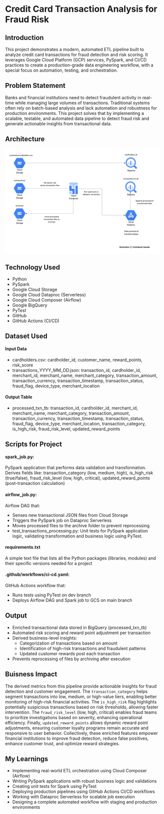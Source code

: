 # Credit Card Transaction Analysis for Fraud Risk

## Introduction
This project demonstrates a modern, automated ETL pipeline built to analyze credit card transactions for fraud detection and risk scoring. It leverages Google Cloud Platform (GCP) services, PySpark, and CI/CD practices to create a production-grade data engineering workflow, with a special focus on automation, testing, and orchestration.

## Problem Statement
Banks and financial institutions need to detect fraudulent activity in real-time while managing large volumes of transactions. Traditional systems often rely on batch-based analysis and lack automation and robustness for production environments. This project solves that by implementing a scalable, testable, and automated data pipeline to detect fraud risk and generate actionable insights from transactional data.

## Architecture
![Project Architecture](Credit_Card_Transactional_Analysis_For_Fraud_Risk.png)

## Technology Used
- Python
- PySpark
- Google Cloud Storage
- Google Cloud Dataproc (Serverless)
- Google Cloud Composer (Airflow)
- Google BigQuery
- PyTest
- GitHub
- GitHub Actions (CI/CD)

## Dataset Used
#### Input Data
- cardholders.csv: cardholder_id, customer_name, reward_points, risk_score
- transactions_YYYY_MM_DD.json: transaction_id, cardholder_id, merchant_id, merchant_name, merchant_category, transaction_amount, transaction_currency, transaction_timestamp, transaction_status, fraud_flag, device_type, merchant_location

#### Output Table
- processed_txn_tb: transaction_id, cardholder_id, merchant_id, merchant_name, merchant_category, transaction_amount, transaction_currency, transaction_timestamp, transaction_status, fraud_flag, device_type, merchant_location, transaction_category, is_high_risk, fraud_risk_level, updated_reward_points

## Scripts for Project
#### spark_job.py: 
PySpark application that performs data validation and transformation. Derives fields like: transaction_category (low, medium, high), is_high_risk (true/false), fraud_risk_level (low, high, critical), updated_reward_points (post-transaction calculation)

#### airflow_job.py: 
Airflow DAG that:
- Senses new transactional JSON files from Cloud Storage
- Triggers the PySpark job on Dataproc Serverless
- Moves processed files to the archive folder to prevent reprocessing
- test_transactions_processing.py: Unit tests for PySpark application logic, validating transformation and business logic using PyTest.

#### requirements.txt
A simple text file that lists all the Python packages (libraries, modules) and their specific versions needed for a project
#### .github/workflows/ci-cd.yaml:
GitHub Actions workflow that:
- Runs tests using PyTest on dev branch
- Deploys Airflow DAG and Spark job to GCS on main branch

## Output 
- Enriched transactional data stored in BigQuery (processed_txn_tb)
- Automated risk scoring and reward point adjustment per transaction
- Derived business-level insights:
  - Categorization of transactions based on amount
  - Identification of high-risk transactions and fraudulent patterns
  - Updated customer rewards post each transaction
- Prevents reprocessing of files by archiving after execution

## Buisness Impact 
The derived metrics from this pipeline provide actionable insights for fraud detection and customer engagement. The `transaction_category` helps segment transactions into low, medium, or high-value tiers, enabling better monitoring of high-risk financial activities. The `is_high_risk` flag highlights potentially suspicious transactions based on risk thresholds, allowing faster intervention. The `fraud_risk_level` (low, high, critical) enables fraud teams to prioritize investigations based on severity, enhancing operational efficiency. Finally, `updated_reward_points` allows dynamic reward point adjustments, ensuring customer loyalty programs remain accurate and responsive to user behavior. Collectively, these enriched features empower financial institutions to improve fraud detection, reduce false positives, enhance customer trust, and optimize reward strategies.

## My Learnings
- Implementing real-world ETL orchestration using Cloud Composer (Airflow)
- Writing PySpark applications with robust business logic and validations
- Creating unit tests for Spark using PyTest
- Deploying production pipelines using GitHub Actions CI/CD workflows
- Working with Dataproc Serverless for scalable job execution
- Designing a complete automated workflow with staging and production environments

